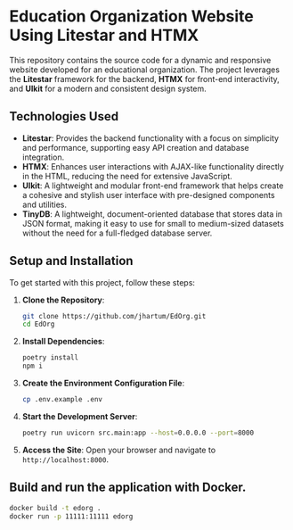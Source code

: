 # Education Organization Website Using Litestar and HTMX

This repository contains the source code for a dynamic and responsive website developed for an educational organization. 
The project leverages the **Litestar** framework for the backend, **HTMX** for front-end interactivity, and **UIkit** for a modern and consistent design system.

## Technologies Used
- **Litestar**: Provides the backend functionality with a focus on simplicity and performance, supporting easy API creation and database integration.
- **HTMX**: Enhances user interactions with AJAX-like functionality directly in the HTML, reducing the need for extensive JavaScript.
- **UIkit**: A lightweight and modular front-end framework that helps create a cohesive and stylish user interface with pre-designed components and utilities.
- **TinyDB**: A lightweight, document-oriented database that stores data in JSON format, making it easy to use for small to medium-sized datasets without the need for a full-fledged database server.

## Setup and Installation
To get started with this project, follow these steps:

1. **Clone the Repository**:
   ```bash
   git clone https://github.com/jhartum/EdOrg.git
   cd EdOrg
   ```

2. **Install Dependencies**:
   ```bash
   poetry install
   npm i
   ```
3. **Create the Environment Configuration File**:
   ```bash
   cp .env.example .env
   ```

4. **Start the Development Server**:
   ```bash
   poetry run uvicorn src.main:app --host=0.0.0.0 --port=8000
   ```

5. **Access the Site**: Open your browser and navigate to `http://localhost:8000`.


## Build and run the application with Docker.

```bash
docker build -t edorg .
docker run -p 11111:11111 edorg
